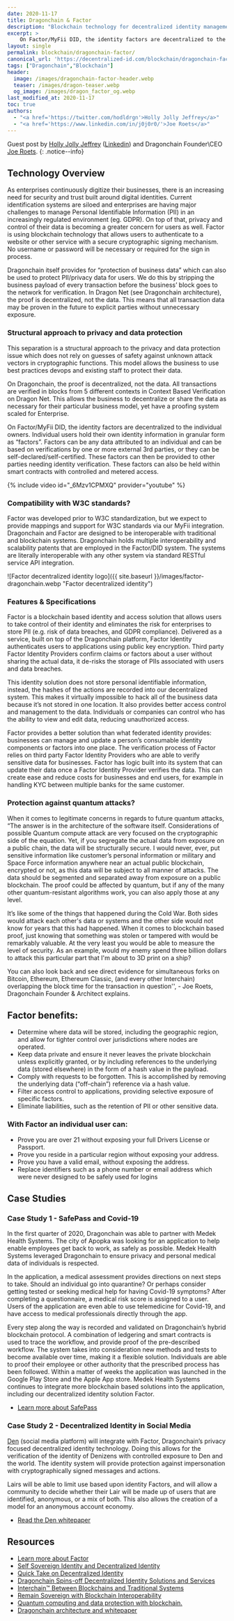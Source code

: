 ```yaml
---
date: 2020-11-17
title: Dragonchain & Factor
description: "Blockchain technology for decentralized identity management - Guest Post"
excerpt: >
    On Factor/MyFii DID, the identity factors are decentralized to the individual owners. Individual users hold their own identity information in granular form as “factors”. Factors can be any data attributed to an individual and can be based on verifications by one or more external 3rd parties, or they can be self-declared/self-certified. These factors can then be provided to other parties needing identity verification. These factors can also be held within smart contracts with controlled and metered access.
layout: single
permalink: blockchain/dragonchain-factor/
canonical_url: 'https://decentralized-id.com/blockchain/dragonchain-factor/'
tags: ["Dragonchain","Blockchain"]
header:
  image: /images/dragonchain-factor-header.webp
  teaser: /images/dragon-teaser.webp
  og_image: /images/dragon_factor_og.webp
last_modified_at: 2020-11-17
toc: true
authors:
  - "<a href='https://twitter.com/hodldrgn'>Holly Jolly Jeffrey</a>"
  - "<a href='https://www.linkedin.com/in/j0j0r0/'>Joe Roets</a>"
---
```


Guest post by [Holly Jolly Jeffrey](https://twitter.com/hodldrgn) ([Linkedin](https://www.linkedin.com/in/jeffrey-neijenhuis/)) and Dragonchain Founder\CEO [Joe Roets](https://www.linkedin.com/in/j0j0r0/).
{: .notice--info}

## Technology Overview 

As enterprises continuously digitize their businesses, there is an increasing need for security and trust built around digital identities. Current identification systems are siloed and enterprises are having major challenges to manage Personal Identifiable Information (PII) in an increasingly regulated environment (eg. GDPR). On top of that, privacy and control of their data is becoming a greater concern for users as well. Factor is using blockchain technology that allows users to authenticate to a website or other service with a secure cryptographic signing mechanism. No username or password will be necessary or required for the sign in process. 

Dragonchain itself provides for “protection of business data” which can also be used to protect PII/privacy data for users. We do this by stripping the business payload of every transaction before the business’ block goes to the network for verification. In Dragon Net (see Dragonchain architecture), the  proof is decentralized, not the data. This means that all transaction data may be proven in the future to explicit parties without unnecessary exposure.

### Structural approach to privacy and data protection

This separation is a structural approach to the privacy and data protection issue which does not rely on guesses of safety against unknown attack vectors in cryptographic functions. This model allows the business to use best practices devops and existing staff to protect their data.

On Dragonchain, the proof is decentralized, not the data. All transactions are verified in blocks from 5 different contexts in Context Based Verification on Dragon Net. This allows the business to decentralize or share the data as necessary for their particular business model, yet have a proofing system scaled for Enterprise.

On Factor/MyFii DID, the identity factors are decentralized to the individual owners. Individual users hold their own identity information in granular form as “factors”. Factors can be any data attributed to an individual and can be based on verifications by one or more external 3rd parties, or they can be self-declared/self-certified. These factors can then be provided to other parties needing identity verification. These factors can also be held within smart contracts with controlled and metered access.

{% include video id="_6Mzv1CPMXQ" provider="youtube" %}

### Compatibility with W3C standards?

Factor was developed prior to W3C standardization, but we expect to provide mappings and support for W3C standards via our MyFii integration. Dragonchain and Factor are designed to be interoperable with traditional and blockchain systems. Dragonchain holds multiple interoperability and scalability patents that are employed in the Factor/DID system. The systems are literally interoperable with any other system via standard RESTful service API integration.

![Factor decentralized identity logo]({{ site.baseurl }}/images/factor-dragonchain.webp "Factor decentralized identity")

### Features & Specifications 

Factor is a blockchain based identity and access solution that allows users to take control of their identity and eliminates the risk for enterprises to store PII (e.g. risk of data breaches, and GDPR compliance). Delivered as a service, built on top of the Dragonchain platform, Factor Identity authenticates users to applications using public key encryption. Third party Factor Identity Providers confirm claims or factors about a user without sharing the actual data, it de-risks the storage of PIIs associated with users and data breaches. 

This identity solution does not store personal identifiable information, instead, the hashes of the actions are recorded into our decentralized system. This makes it virtually impossible to hack all of the business data because it’s not stored in one location. It also provides better access control and management to the data. Individuals or companies can control who has the ability to view and edit data, reducing unauthorized access. 

Factor provides a better solution than what federated identity provides: businesses can manage and update a person’s consumable identity components or factors into one place. The verification process of Factor relies on third party Factor Identity Providers who are able to verify sensitive data for businesses. Factor has logic built into its system that can update their data once a Factor Identity Provider verifies the data. This can create ease and reduce costs for businesses and end users, for example in handling KYC between multiple banks for the same customer. 

### Protection against quantum attacks?

When it comes to legitimate concerns in regards to future quantum attacks, “The answer is in the architecture of the software itself. Considerations of possible Quantum compute attack are very focused on the cryptographic side of the equation. Yet, if you segregate the actual data from exposure on a public chain, the data will be structurally secure. I would never, ever, put sensitive information like customer’s personal information or military and Space Force information anywhere near an actual public blockchain, encrypted or not, as this data will be subject to all manner of attacks. The data should be segmented and separated away from exposure on a public blockchain. The proof could be affected by quantum, but if any of the many other quantum-resistant algorithms work, you can also apply those at any level.

It’s like some of the things that happened during the Cold War. Both sides would attack each other's data or systems and the other side would not know for years that this had happened. When it comes to blockchain based proof, just knowing that something was stolen or tampered with would be remarkably valuable. At the very least you would be able to measure the level of security. As an example, would my enemy spend three billion dollars to attack this particular part that I'm about to 3D print on a ship?

You can also look back and see direct evidence for simultaneous forks on Bitcoin, Ethereum, Ethereum Classic, (and every other Interchain) overlapping the block time for the transaction in question'', - Joe Roets, Dragonchain Founder & Architect explains.

## Factor benefits:

* Determine where data will be stored, including the geographic region, and allow for tighter control over jurisdictions where nodes are operated. 
* Keep data private and ensure it never leaves the private blockchain unless explicitly granted, or by including references to the underlying data (stored elsewhere) in the form of a hash value in the payload. 
* Comply with requests to be forgotten. This is accomplished by removing the underlying data (“off-chain”) reference via a hash value. 
* Filter access control to applications, providing selective exposure of specific factors. 
* Eliminate liabilities, such as the retention of PII or other sensitive data. 

### With Factor an individual user can:

* Prove you are over 21 without exposing your full Drivers License or Passport.
* Prove you reside in a particular region without exposing your address.
* Prove you have a valid email, without exposing the address.
* Replace identifiers such as a phone number or email address which were never designed to be safely used for logins

## Case Studies

### Case Study 1 - SafePass and Covid-19

In the first quarter of 2020, Dragonchain was able to partner with Medek Health Systems. The city of Apopka was looking for an application to help enable employees get back to work, as safely as possible. Medek Health Systems leveraged Dragonchain to ensure privacy and personal medical data of individuals is respected.

In the application, a medical assessment provides directions on next steps to take. Should an individual go into quarantine? Or perhaps consider getting tested or seeking medical help for having Covid-19 symptoms? After completing a questionnaire, a medical risk score is assigned to a user. Users of the application are even able to use telemedicine for Covid-19, and have access to medical professionals directly through the app. 

Every step along the way is recorded and validated on Dragonchain’s hybrid blockchain protocol. A combination of ledgering and smart contracts is used to trace the workflow, and provide proof of the pre-described workflow. The system takes into consideration new methods and tests to become available over time, making it a flexible solution. Individuals are able to proof their employee or other authority that the prescribed process has been followed. Within a matter of weeks the application was launched in the Google Play Store and the Apple App store. Medek Health Systems continues to integrate more blockchain based solutions into the application, including our decentralized identity solution Factor.

* [Learn more about SafePass](https://www.bizjournals.com/orlando/news/2020/05/15/heres-how-this-app-lets-customers-know.html)

### Case Study 2 - Decentralized Identity in Social Media

[Den](https://den.social) (social media platform) will integrate with Factor, Dragonchain’s privacy focused decentralized identity technology. Doing this allows for the verification of the identity of Denizens with controlled exposure to Den and the world. The identity system will provide protection against impersonation with cryptographically signed messages and actions. 

Lairs will be able to limit use based upon identity Factors, and will allow a community to decide whether their Lair will be made up of users that are identified, anonymous, or a mix of both. This also allows the creation of a model for an anonymous account economy.

* [Read the Den whitepaper](https://drive.google.com/file/d/1LRe0Cv7bBaSeuDO7knxDst4IQVeTfjJu/view)

## Resources

* [Learn more about Factor](https://dragonchain.com/business/factor/) 
* [Self Sovereign Identity and Decentralized Identity](https://dragonchain.com/blog/decentralized-identity-self-sovereign-identity-explained)
* [Quick Take on Decentralized Identity](https://dragonchain.com/blog/quick-take-decentralized-identity)
* [Dragonchain Spins-off Decentralized Identity Solutions and Services](https://dragonchain.com/blog/factor-spin-off-myfii)
* [Interchain™ Between Blockchains and Traditional Systems](https://dragonchain.com/blog/interchain)
* [Remain Sovereign with Blockchain Interoperability](https://dragonchain.com/blog/blockchain-interoperability)
* [Quantum computing and data protection with blockchain.](https://dragonchain.com/blog/quantum-computing-data-protection-blockchain)
* [Dragonchain architecture and whitepaper](https://dragonchain.com/Dragonchain-Architecture.pdf)


